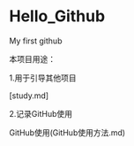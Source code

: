 # Hello_Github
My first github

本项目用途：

  1.用于引导其他项目

[study.md]

  2.记录GitHub使用
  
  GitHub使用(GitHub使用方法.md)
